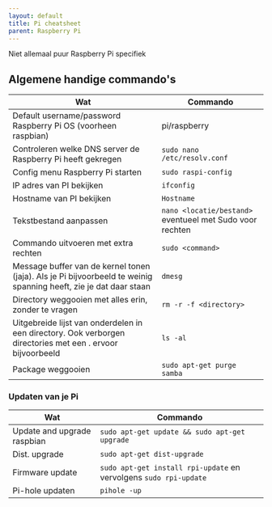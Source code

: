 ```yaml
---
layout: default
title: Pi cheatsheet
parent: Raspberry Pi
---
```


Niet allemaal puur Raspberry Pi specifiek

## Algemene handige commando's

|Wat|Commando|
|-----|------------------|
|Default username/password Raspberry Pi OS (voorheen raspbian)|pi/raspberry|
|Controleren welke DNS server de Raspberry Pi heeft gekregen|`sudo nano /etc/resolv.conf`|
|Config menu Raspberry Pi starten|`sudo raspi-config`|
|IP adres van PI bekijken|`ifconfig`|
|Hostname van PI bekijken|`Hostname`|
|Tekstbestand aanpassen|`nano <locatie/bestand>` eventueel met Sudo voor rechten|
|Commando uitvoeren met extra rechten|`sudo <command>`|
|Message buffer van de kernel tonen (jaja). Als je Pi bijvoorbeeld te weinig spanning heeft, zie je dat daar staan|`dmesg`|
|Directory weggooien met alles erin, zonder te vragen|`rm -r -f <directory>`|
|Uitgebreide lijst van onderdelen in een directory. Ook verborgen directories met een . ervoor bijvoorbeeld|`ls -al`|
|Package weggooien|`sudo apt-get purge samba`|

### Updaten van je Pi

|Wat|Commando|
|-----|------------------|
|Update and upgrade raspbian|`sudo apt-get update && sudo apt-get upgrade`|
|Dist. upgrade|`sudo apt-get dist-upgrade`|
|Firmware update|`sudo apt-get install rpi-update` en vervolgens `sudo rpi-update`|
|Pi-hole updaten|`pihole -up`|
